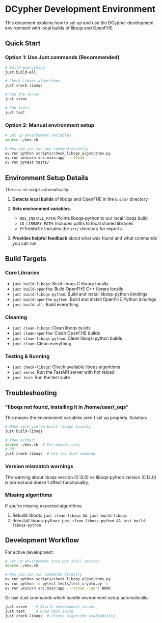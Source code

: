 # DCypher Development Environment

This document explains how to set up and use the DCypher development environment with local builds of liboqs and OpenFHE.

## Quick Start

### Option 1: Use Just commands (Recommended)

```bash
# Build everything
just build-all

# Check liboqs algorithms
just check-liboqs

# Run the server
just serve

# Run tests
just test
```

### Option 2: Manual environment setup

```bash
# Set up environment variables
source ./env.sh

# Now you can run any command directly
uv run python scripts/check_liboqs_algorithms.py
uv run uvicorn src.main:app --reload
uv run pytest tests/
```

## Environment Setup Details

The `env.sh` script automatically:

1. **Detects local builds** of liboqs and OpenFHE in the `build/` directory
2. **Sets environment variables**:
   - `OQS_INSTALL_PATH`: Points liboqs-python to our local liboqs build
   - `LD_LIBRARY_PATH`: Includes paths to local shared libraries
   - `PYTHONPATH`: Includes the `src/` directory for imports

3. **Provides helpful feedback** about what was found and what commands you can run

## Build Targets

### Core Libraries

- `just build-liboqs`: Build liboqs C library locally
- `just build-openfhe`: Build OpenFHE C++ library locally
- `just build-liboqs-python`: Build and install liboqs-python bindings
- `just build-openfhe-python`: Build and install OpenFHE Python bindings
- `just build-all`: Build everything

### Cleaning

- `just clean-liboqs`: Clean liboqs builds
- `just clean-openfhe`: Clean OpenFHE builds  
- `just clean-liboqs-python`: Clean liboqs-python builds
- `just clean`: Clean everything

### Testing & Running

- `just check-liboqs`: Check available liboqs algorithms
- `just serve`: Run the FastAPI server with hot reload
- `just test`: Run the test suite

## Troubleshooting

### "liboqs not found, installing it in /home/user/_oqs"

This means the environment variables aren't set up properly. Solution:

```bash
# Make sure you've built liboqs locally
just build-liboqs

# Then either:
source ./env.sh  # For manual runs
# OR
just check-liboqs  # Use the Just command
```

### Version mismatch warnings

The warning about liboqs version (0.13.0) vs liboqs-python version (0.12.0) is normal and doesn't affect functionality.

### Missing algorithms

If you're missing expected algorithms:

1. Rebuild liboqs: `just clean-liboqs && just build-liboqs`
2. Reinstall liboqs-python: `just clean-liboqs-python && just build-liboqs-python`

## Development Workflow

For active development:

```bash
# Set up environment once per shell session
source ./env.sh

# Now you can run commands directly
uv run python scripts/check_liboqs_algorithms.py
uv run python -m pytest tests/test_crypto.py -v
uv run uvicorn src.main:app --reload --port 8000
```

Or use Just commands which handle environment setup automatically:

```bash
just serve    # Starts development server
just test     # Runs test suite
just check-liboqs  # Checks algorithm availability
```
